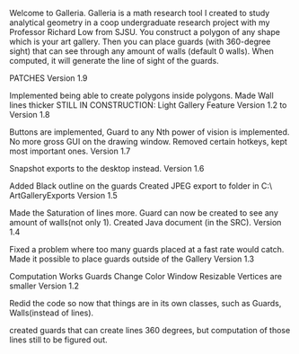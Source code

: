 Welcome to Galleria.
Galleria is a math research tool I created to study analytical geometry in a coop undergraduate research project with my Professor Richard Low from SJSU. You construct a polygon of any shape which is your art gallery. Then you can place guards (with 360-degree sight) that can see through any amount of walls (default 0 walls). When computed, it will generate the line of sight of the guards.

PATCHES
Version 1.9

Implemented being able to create polygons inside polygons.
Made Wall lines thicker
STILL IN CONSTRUCTION: Light Gallery Feature
Version 1.2 to Version 1.8

Buttons are implemented,
Guard to any Nth power of vision is implemented.
No more gross GUI on the drawing window.
Removed certain hotkeys, kept most important ones.
Version 1.7

Snapshot exports to the desktop instead.
Version 1.6

Added Black outline on the guards
Created JPEG export to folder in C:\ ArtGalleryExports
Version 1.5

Made the Saturation of lines more.
Guard can now be created to see any amount of walls(not only 1).
Created Java document (in the SRC).
Version 1.4

Fixed a problem where too many guards placed at a fast rate would catch.
Made it possible to place guards outside of the Gallery
Version 1.3

Computation Works
Guards Change Color
Window Resizable
Vertices are smaller
Version 1.2

Redid the code so now that things are in its own classes, such as Guards, Walls(instead of lines).

created guards that can create lines 360 degrees, but computation of those lines still to be figured out.
